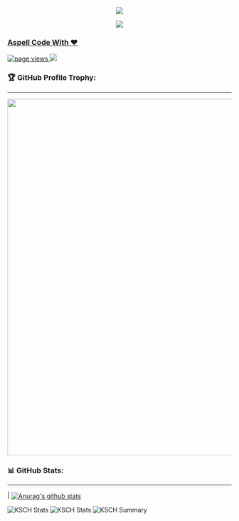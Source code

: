 <p align="center">
<a href="https://discord.gg/comet-network">
<img src="https://media.discordapp.net/attachments/"
</a>
</p>

<p align="center">
<a href="https://discord.gg/comet-network">
<img src="https://lanyard.cnrad.dev/api/1032639644363403389?hideTimestamp=false&hideBadges=false&idleMessage=Work%20on%20Discord%20CapingTeam"
</a>
</p>

  
### Aspell Code With ❤️
<a href="https://github.com/aspell1337">
    <img src="https://komarev.com/ghpvc/?username=aspell" alt="page views" />
  </a>
  <a href="https://github.com/aspell1337">
  <img src="https://img.shields.io/github/followers/aspell1337.svg?style=social&label=Follow&maxAge=2592000">
  </a>


### 🏆 GitHub Profile Trophy:
---
<a href="https://github.com/aspell1337/github-profile-trophy">
  <p align="center">
  <img width=800 src="https://github-profile-trophy.vercel.app/?username=aspell1337&column=8&theme=radical&no-frame=true&no-bg=true"/>
    </p>
</a>



### 📊 GitHub Stats:
---
| <a href="KSCH Github Stats"><img align="center" src="https://github-readme-stats.vercel.app/api?username=aspell1337&show_icons=true&include_all_commits=true&theme=buefy&hide_border=true" alt="Anurag's github stats" /></a>
  
![KSCH Stats](https://github-profile-summary-cards.vercel.app/api/cards/repos-per-language?username=KSCHdsc&theme=solarized_dark)
![KSCH Stats](https://github-profile-summary-cards.vercel.app/api/cards/most-commit-language?username=KSCHdsc&theme=solarized_dark)
![KSCH Summary](https://github-profile-summary-cards.vercel.app/api/cards/profile-details?username=KSCHdsc&theme=solarized_dark)
